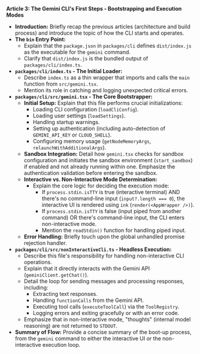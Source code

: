 **Article 3: The Gemini CLI's First Steps - Bootstrapping and Execution Modes**

*   **Introduction:** Briefly recap the previous articles (architecture and build process) and introduce the topic of how the CLI starts and operates.
*   **The `bin` Entry Point:**
    *   Explain that the `package.json` in `packages/cli` defines `dist/index.js` as the executable for the `gemini` command.
    *   Clarify that `dist/index.js` is the bundled output of `packages/cli/index.ts`.
*   **`packages/cli/index.ts` - The Initial Loader:**
    *   Describe `index.ts` as a thin wrapper that imports and calls the `main` function from `src/gemini.tsx`.
    *   Mention its role in catching and logging unexpected critical errors.
*   **`packages/cli/src/gemini.tsx` - The Core Bootstrapper:**
    *   **Initial Setup:** Explain that this file performs crucial initializations:
        *   Loading CLI configuration (`loadCliConfig`).
        *   Loading user settings (`loadSettings`).
        *   Handling startup warnings.
        *   Setting up authentication (including auto-detection of `GEMINI_API_KEY` or `CLOUD_SHELL`).
        *   Configuring memory usage (`getNodeMemoryArgs`, `relaunchWithAdditionalArgs`).
    *   **Sandbox Integration:** Detail how `gemini.tsx` checks for sandbox configuration and initiates the sandbox environment (`start_sandbox`) if enabled and not already running within one. Emphasize the authentication validation before entering the sandbox.
    *   **Interactive vs. Non-Interactive Mode Determination:**
        *   Explain the core logic for deciding the execution mode:
            *   If `process.stdin.isTTY` is true (interactive terminal) AND there's no command-line input (`input?.length === 0`), the interactive UI is rendered using `ink` (`render(<AppWrapper />)`).
            *   If `process.stdin.isTTY` is false (input piped from another command) OR there's command-line input, the CLI enters non-interactive mode.
            *   Mention the `readStdin()` function for handling piped input.
    *   **Error Handling:** Briefly touch upon the global unhandled promise rejection handler.
*   **`packages/cli/src/nonInteractiveCli.ts` - Headless Execution:**
    *   Describe this file's responsibility for handling non-interactive CLI operations.
    *   Explain that it directly interacts with the Gemini API (`geminiClient.getChat()`).
    *   Detail the loop for sending messages and processing responses, including:
        *   Extracting text responses.
        *   Handling `functionCalls` from the Gemini API.
        *   Executing tool calls (`executeToolCall`) via the `ToolRegistry`.
        *   Logging errors and exiting gracefully or with an error code.
    *   Emphasize that in non-interactive mode, "thoughts" (internal model reasoning) are not returned to `STDOUT`.
*   **Summary of Flow:** Provide a concise summary of the boot-up process, from the `gemini` command to either the interactive UI or the non-interactive execution loop.